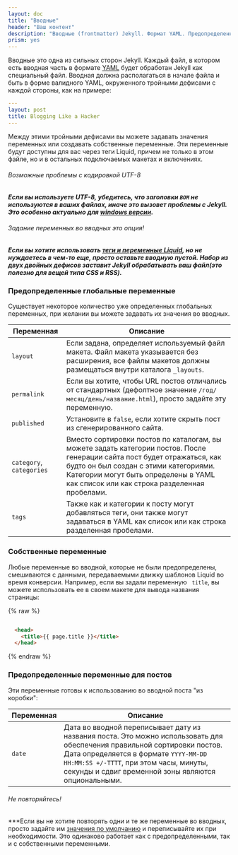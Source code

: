 ```yaml
---
layout: doc
title: "Вводные"
header: "Ваш контент"
description: "Вводные (frontmatter) Jekyll. Формат YAML. Предопределенные глобальные переменные и переменные для постов."
prism: yes
---
```

Вводные это одна из  сильных сторон Jekyll. Каждый файл, в котором есть вводная часть в формате [YAML](http://yaml.org/) будет обработан Jekyll как специальный файл. Вводная должна располагаться в начале файла и быть в форме валидного YAML, окруженного тройными дефисами с каждой стороны, как на примере:

```yaml
---
layout: post
title: Blogging Like a Hacker
---
```

Между этими тройными дефисами вы можете задавать значения переменных или создавать собственные переменные. Эти переменные будут доступны для вас через теги Liquid, причем не только в этом файле, но и в остальных подключаемых макетах и включениях.

###### Возможные проблемы с кодировкой UTF-8

***Если вы используете UTF-8, убедитесь, что заголовки `BOM` не используются в ваших файлах, иначе это вызовет проблемы с  Jekyll. Это особенно актуально для [windows версии](http://jekyllrb.com/docs/windows/).***

###### Задание переменных во вводных это опция!

***Если вы хотите использовать [теги и переменные Liquid](/documentation/12_variables.html), но не нуждаетесь в чем-то еще, просто оставьте вводную пустой. Набор из двух двойных дефисов заставит Jekyll обрабатывать ваш файл(это полезно для вещей  типа CSS и RSS).***

### Предопределенные глобальные переменные

Существует некоторое количество уже определенных глобальных переменных, при желании вы можете задавать их значения во вводных.

Переменная |Описание
-----------|--------
`layout` | Если задана, определяет используемый файл макета. Файл макета указывается без расширения, все файлы макетов должны размещаться внутри каталога  `_layouts`.
`permalink` | Если вы хотите, чтобы URL постов отличались от стандартных (дефолтное значение  `/год/месяц/день/название.html`), просто задайте эту переменную.
`published` | Установите в  `false`, если хотите скрыть пост из сгенерированного сайта.
`category`, `categories` | Вместо сортировки постов по каталогам, вы можете задать категории постов. После генерации сайта пост будет отражаться,  как будто он был создан с этими категориями. Категории могут быть определены в YAML как список  или как строка разделенная пробелами.
`tags` | Также как и категории к посту могут добавляться теги, они также могут задаваться в YAML как список  или как строка разделенная пробелами.

### Собственные переменные

Любые переменные во вводной, которые не были предопределены, смешиваются с данными, передаваемыми движку шаблонов Liquid  во время конверсии. Например, если вы задали переменную ` title`, вы можете использовать ее в своем макете для вывода названия страницы:

{% raw %}
```html

  <head>
    <title>{{ page.title }}</title>
  </head>
```
{% endraw %}

### Предопределенные переменные для постов

Эти переменные готовы к использованию во вводной поста "из коробки":

Переменная |Описание
-----------|--------
`date` | Дата во вводной переписывает дату из названия поста. Это можно использовать для обеспечения правильной сортировки постов. Дата определяется в формате `YYYY-MM-DD HH:MM:SS +/-TTTT`, при этом часы, минуты, секунды и сдвиг временной зоны являются опциональными.

###### Не повторяйтесь!
***Если вы не хотите повторять одни и те же переменные во вводных, просто задайте им  [значения по умолчанию](/documentation/06_configuration.html#front-matter-defaults) и переписывайте их при необходимости. Это одинаково работает как с предопределенными, так и с собственными переменными.
